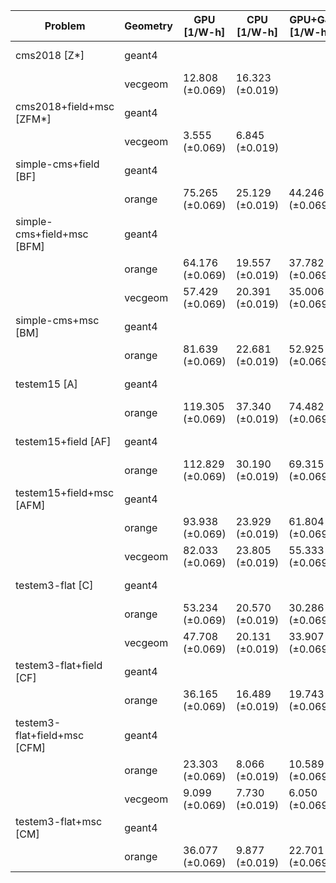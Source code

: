 | Problem                      | Geometry |      GPU [1/W-h] |     CPU [1/W-h] |  GPU+G4 [1/W-h] |  CPU+G4 [1/W-h] |      G4 [1/W-h] |
| ---------------------------- | -------- | ---------------- | --------------- | --------------- | --------------- | --------------- |
| cms2018 [Z*]                 | geant4   |                  |                 |                 |                 | 11.108 (±0.019) |
|                              | vecgeom  |  12.808 (±0.069) | 16.323 (±0.019) |                 | 10.450 (±0.019) |                 |
| cms2018+field+msc [ZFM*]     | geant4   |                  |                 |                 |                 |  4.846 (±0.019) |
|                              | vecgeom  |   3.555 (±0.069) |  6.845 (±0.019) |                 |  5.592 (±0.019) |                 |
| simple-cms+field [BF]        | geant4   |                  |                 |                 |                 | 15.304 (±0.019) |
|                              | orange   |  75.265 (±0.069) | 25.129 (±0.019) | 44.246 (±0.069) | 18.073 (±0.019) |                 |
| simple-cms+field+msc [BFM]   | geant4   |                  |                 |                 |                 | 12.718 (±0.019) |
|                              | orange   |  64.176 (±0.069) | 19.557 (±0.019) | 37.782 (±0.069) | 14.797 (±0.019) |                 |
|                              | vecgeom  |  57.429 (±0.069) | 20.391 (±0.019) | 35.006 (±0.069) | 15.619 (±0.019) |                 |
| simple-cms+msc [BM]          | geant4   |                  |                 |                 |                 | 16.314 (±0.019) |
|                              | orange   |  81.639 (±0.069) | 22.681 (±0.019) | 52.925 (±0.069) | 16.866 (±0.019) |                 |
| testem15 [A]                 | geant4   |                  |                 |                 |                 | 24.123 (±0.019) |
|                              | orange   | 119.305 (±0.069) | 37.340 (±0.019) | 74.482 (±0.069) | 21.972 (±0.019) |                 |
| testem15+field [AF]          | geant4   |                  |                 |                 |                 | 18.811 (±0.019) |
|                              | orange   | 112.829 (±0.069) | 30.190 (±0.019) | 69.315 (±0.069) | 20.169 (±0.019) |                 |
| testem15+field+msc [AFM]     | geant4   |                  |                 |                 |                 | 14.324 (±0.019) |
|                              | orange   |  93.938 (±0.069) | 23.929 (±0.019) | 61.804 (±0.069) | 17.440 (±0.019) |                 |
|                              | vecgeom  |  82.033 (±0.069) | 23.805 (±0.019) | 55.333 (±0.069) | 17.817 (±0.019) |                 |
| testem3-flat [C]             | geant4   |                  |                 |                 |                 | 12.577 (±0.019) |
|                              | orange   |  53.234 (±0.069) | 20.570 (±0.019) | 30.286 (±0.069) | 11.205 (±0.019) |                 |
|                              | vecgeom  |  47.708 (±0.069) | 20.131 (±0.019) | 33.907 (±0.069) | 11.609 (±0.019) |                 |
| testem3-flat+field [CF]      | geant4   |                  |                 |                 |                 |  9.399 (±0.019) |
|                              | orange   |  36.165 (±0.069) | 16.489 (±0.019) | 19.743 (±0.069) | 10.372 (±0.019) |                 |
| testem3-flat+field+msc [CFM] | geant4   |                  |                 |                 |                 |  6.028 (±0.019) |
|                              | orange   |  23.303 (±0.069) |  8.066 (±0.019) | 10.589 (±0.069) |  6.818 (±0.019) |                 |
|                              | vecgeom  |   9.099 (±0.069) |  7.730 (±0.019) |  6.050 (±0.069) |  6.852 (±0.019) |                 |
| testem3-flat+msc [CM]        | geant4   |                  |                 |                 |                 |  7.270 (±0.019) |
|                              | orange   |  36.077 (±0.069) |  9.877 (±0.019) | 22.701 (±0.069) |  7.760 (±0.019) |                 |
